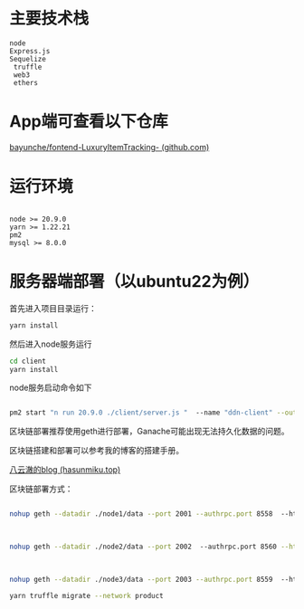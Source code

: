 

# 主要技术栈


	node 
	Express.js 
	Sequelize
	 truffle
	 web3
	 ethers



# App端可查看以下仓库


[bayunche/fontend-LuxuryItemTracking- (github.com)](https://github.com/bayunche/fontend-LuxuryItemTracking-)





# 运行环境

```

node >= 20.9.0
yarn >= 1.22.21
pm2 
mysql >= 8.0.0

```

# 服务器端部署（以ubuntu22为例）


首先进入项目目录运行：

```bash
yarn install
```
然后进入node服务运行

```bash
cd client
yarn install 
```

node服务启动命令如下

```bash

pm2 start "n run 20.9.0 ./client/server.js "  --name "ddn-client" --output ./client/logs/out.log --error ./client/logs/err.log --time


```

区块链部署推荐使用geth进行部署，Ganache可能出现无法持久化数据的问题。

区块链搭建和部署可以参考我的博客的搭建手册。

[八云澈的blog (hasunmiku.top)](https://www.hasunmiku.top/home)

区块链部署方式：

```bash

nohup geth --datadir ./node1/data --port 2001 --authrpc.port 8558  --http --http.port 8548  --allow-insecure-unlock    --rpc.enabledeprecatedpersonal  --http.api "eth,net,web3,personal"  > node1output.log 2>&1 &

  

nohup geth --datadir ./node2/data --port 2002  --authrpc.port 8560 --http --http.port 8549 --allow-insecure-unlock    --rpc.enabledeprecatedpersonal --http.api "eth,net,web3,personal"   > node2output.log 2>&1 &

  

nohup geth --datadir ./node3/data --port 2003 --authrpc.port 8559  --http --http.port 8550 --allow-insecure-unlock    --rpc.enabledeprecatedpersonal  --http.api "eth,net,web3,personal"  > node3output.log 2>&1 &

yarn truffle migrate --network product
```

